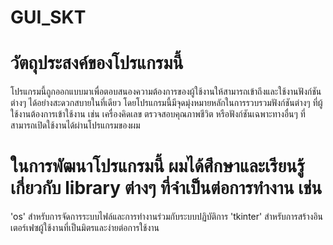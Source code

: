 # GUI_SKT
# วัตถุประสงค์ของโปรแกรมนี้
โปรแกรมนี้ถูกออกแบบมาเพื่อตอบสนองความต้องการของผู้ใช้งานให้สามารถเข้าถึงและใช้งานฟังก์ชันต่างๆ ได้อย่างสะดวกสบายในที่เดียว โดยโปรแกรมนี้มีจุดมุ่งหมายหลักในการรวบรวมฟังก์ชันต่างๆ ที่ผู้ใช้งานต้องการเข้าใช้งาน เช่น เครื่องคิดเลข ตรวจสอบคุณภาพชีวิต หรือฟังก์ชันเฉพาะทางอื่นๆ ที่สามารถเปิดใช้งานได้ผ่านโปรแกรมของผม

# ในการพัฒนาโปรแกรมนี้ ผมได้ศึกษาและเรียนรู้เกี่ยวกับ library ต่างๆ ที่จำเป็นต่อการทำงาน เช่น

'os' สำหรับการจัดการระบบไฟล์และการทำงานร่วมกับระบบปฏิบัติการ
'tkinter' สำหรับการสร้างอินเตอร์เฟซผู้ใช้งานที่เป็นมิตรและง่ายต่อการใช้งาน
